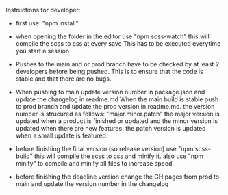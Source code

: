 Instructions for developer:

- first use: "npm install"

- when opening the folder in the editor use "npm scss-watch" this will compile the scss to css at every save This has to be executed everytime you start a session

- Pushes to the main and or prod branch have to be checked by at least 2 developers before being pushed. This is to ensure that the code is stable and that there are no bugs.

- When pushing to main update version number in package.json and update the changelog in readme.md When the main build is stable push to prod branch and update the prod version in readme.md. the version number is strucured as follows: "major.minor.patch" the major version is updated when a product is finished or updated and the minor version is updated when there are new features. the patch version is updated when a small update is featured.

- before finishing the final version (so release version) use "npm scss-build" this will compile the scss to css and minify it. also use "npm minify" to compile and minify all files to increase speed.

- before finishing the deadline version change the GH pages from prod to main and update the version number in the changelog
